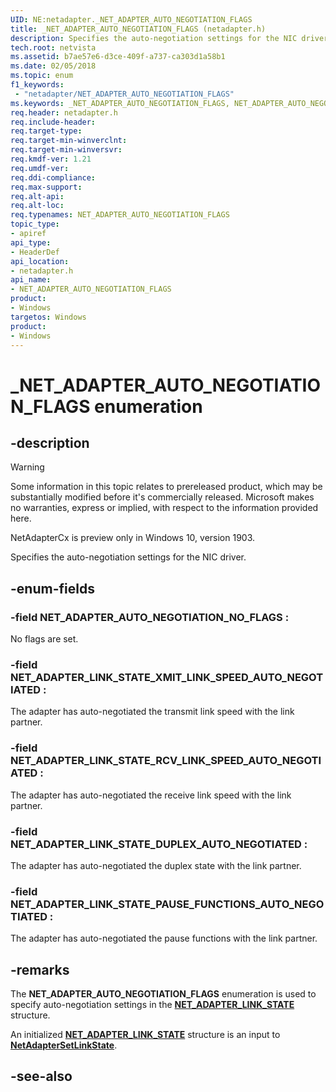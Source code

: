```yaml
---
UID: NE:netadapter._NET_ADAPTER_AUTO_NEGOTIATION_FLAGS
title: _NET_ADAPTER_AUTO_NEGOTIATION_FLAGS (netadapter.h)
description: Specifies the auto-negotiation settings for the NIC driver.
tech.root: netvista
ms.assetid: b7ae57e6-d3ce-409f-a737-ca303d1a58b1
ms.date: 02/05/2018
ms.topic: enum
f1_keywords:
 - "netadapter/NET_ADAPTER_AUTO_NEGOTIATION_FLAGS"
ms.keywords: _NET_ADAPTER_AUTO_NEGOTIATION_FLAGS, NET_ADAPTER_AUTO_NEGOTIATION_FLAGS, 
req.header: netadapter.h
req.include-header:
req.target-type:
req.target-min-winverclnt:
req.target-min-winversvr:
req.kmdf-ver: 1.21
req.umdf-ver:
req.ddi-compliance:
req.max-support:
req.alt-api:
req.alt-loc:
req.typenames: NET_ADAPTER_AUTO_NEGOTIATION_FLAGS
topic_type: 
- apiref
api_type: 
- HeaderDef
api_location:
- netadapter.h
api_name: 
- NET_ADAPTER_AUTO_NEGOTIATION_FLAGS
product:
- Windows
targetos: Windows
product:
- Windows
---
```


# _NET_ADAPTER_AUTO_NEGOTIATION_FLAGS enumeration

## -description

> [!WARNING]
> Some information in this topic relates to prereleased product, which may be substantially modified before it's commercially released. Microsoft makes no warranties, express or implied, with respect to the information provided here.
>
> NetAdapterCx is preview only in Windows 10, version 1903.

Specifies the auto-negotiation settings for the NIC driver.

## -enum-fields

### -field NET_ADAPTER_AUTO_NEGOTIATION_NO_FLAGS : 

No flags are set.

### -field NET_ADAPTER_LINK_STATE_XMIT_LINK_SPEED_AUTO_NEGOTIATED : 

The adapter has auto-negotiated the transmit link speed with the link partner.

### -field NET_ADAPTER_LINK_STATE_RCV_LINK_SPEED_AUTO_NEGOTIATED : 

The adapter has auto-negotiated the receive link speed with the link partner.

### -field NET_ADAPTER_LINK_STATE_DUPLEX_AUTO_NEGOTIATED : 

The adapter has auto-negotiated the duplex state with the link partner.

### -field NET_ADAPTER_LINK_STATE_PAUSE_FUNCTIONS_AUTO_NEGOTIATED : 

The adapter has auto-negotiated the pause functions with the link partner.

## -remarks

The **NET_ADAPTER_AUTO_NEGOTIATION_FLAGS** enumeration is used to specify auto-negotiation settings in the [**NET_ADAPTER_LINK_STATE**](ns-netadapter-_net_adapter_link_state.md) structure.

An initialized [**NET_ADAPTER_LINK_STATE**](ns-netadapter-_net_adapter_link_state.md) structure is an input to [**NetAdapterSetLinkState**](nf-netadapter-netadaptersetlinkstate.md).

## -see-also
